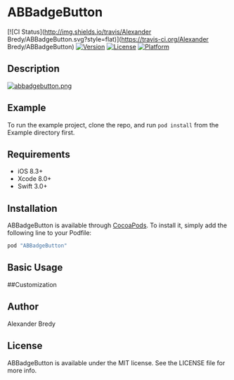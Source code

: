 # ABBadgeButton

[![CI Status](http://img.shields.io/travis/Alexander Bredy/ABBadgeButton.svg?style=flat)](https://travis-ci.org/Alexander Bredy/ABBadgeButton)
[![Version](https://img.shields.io/cocoapods/v/ABBadgeButton.svg?style=flat)](http://cocoapods.org/pods/ABBadgeButton)
[![License](https://img.shields.io/cocoapods/l/ABBadgeButton.svg?style=flat)](http://cocoapods.org/pods/ABBadgeButton)
[![Platform](https://img.shields.io/cocoapods/p/ABBadgeButton.svg?style=flat)](http://cocoapods.org/pods/ABBadgeButton)

## Description

[![abbadgebutton.png](https://s13.postimg.org/3zfy4lgbb/abbadgebutton.png)](https://postimg.org/image/kag20wssz/)

## Example

To run the example project, clone the repo, and run `pod install` from the Example directory first.

## Requirements

- iOS 8.3+
- Xcode 8.0+
- Swift 3.0+

## Installation

ABBadgeButton is available through [CocoaPods](http://cocoapods.org). To install
it, simply add the following line to your Podfile:

```ruby
pod "ABBadgeButton"
```

## Basic Usage

##Customization

## Author

Alexander Bredy

## License

ABBadgeButton is available under the MIT license. See the LICENSE file for more info.

